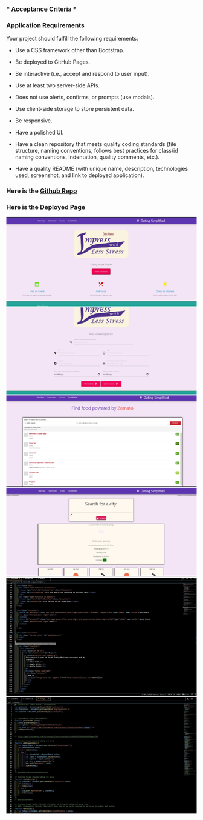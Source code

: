 ### * Acceptance Criteria *

### Application Requirements

Your project should fulfill the following requirements:

* Use a CSS framework other than Bootstrap.

* Be deployed to GitHub Pages.

* Be interactive (i.e., accept and respond to user input).

* Use at least two server-side APIs.

* Does not use alerts, confirms, or prompts (use modals).

* Use client-side storage to store persistent data.
* Be responsive.

* Have a polished UI.

* Have a clean repository that meets quality coding standards (file structure, naming conventions, follows best practices for class/id naming conventions, indentation, quality comments, etc.).

* Have a quality README (with unique name, description, technologies used, screenshot, and link to deployed application).


### Here is the [Github Repo](https://github.com/JuStrait/TeamProject1/) 

### Here is the [Deployed Page](https://justrait.github.io/TeamProject1/)

![1](images/s1.JPG)
![2](images/s2.JPG)
![3](images/s3.JPG)
![4](images/s4.JPG)
![5](images/s5.JPG)
![6](images/s6.JPG)

